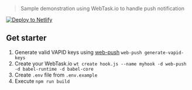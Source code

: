 > Sample demonstration using WebTask.io to handle push notification

[![Deploy to Netlify](https://www.netlify.com/img/deploy/button.svg)](https://app.netlify.com/start/deploy?repository=https://github.com/Ridermansb/push-notification-when-webhook)

## Get starter

1. Generate valid VAPID keys using [web-push][1] `web-push generate-vapid-keys`
2. Create your WebTask.io `wt create hook.js --name myhook -d web-push -d babel-runtime -d babel-core`
3. Create `.env` file from `.env.example`
4. Execute `npm run build`

[1]: https://www.npmjs.com/package/web-push